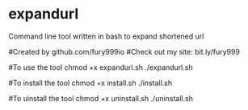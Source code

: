 # expandurl
Command line tool written in bash to expand shortened url

#Created by github.com/fury999io
#Check out my site: bit.ly/fury999

#To use the tool
chmod +x expandurl.sh
./expandurl.sh <short url>

#To install the tool
chmod +x install.sh
./install.sh

#To uinstall the tool
chmod +x uninstall.sh
./uninstall.sh

